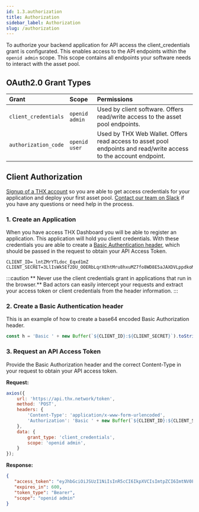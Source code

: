 ```yaml
---
id: 1.3.authorization
title: Authorization
sidebar_label: Authorization
slug: /authorization
---
```


To authorize your backend application for API access the client_credentials grant is configurated. This enables access to the API endpoints within the `openid admin` scope. This scope contains all endpoints your software needs to interact with the asset pool.


## OAuth2.0 Grant Types

| Grant | Scope | Permissions | 
|:-|:-|:-|
|`client_credentials`|`openid` `admin`|Used by client software. Offers read/write access to the asset pool endpoints.|
|`authorization_code`|`openid` `user`|Used by THX Web Wallet. Offers read access to asset pool endpoints and read/write access to the account endpoint.|


## Client Authorization

[Signup of a THX account](https://dashboard.thx.network/signup) so you are able to get access credentials for your application and deploy your first asset pool. [Contact our team on Slack](https://thx.page.link/slack) if you have any questions or need help in the process.

### 1. Create an Application

When you have access THX Dashboard you will be able to register an application. This application will hold you client credentials. With these credentials you are able to create a [Basic Authentication header](https://developer.mozilla.org/en-US/docs/Web/HTTP/Headers/Authorization#directives), which should be passed in the request to obtain your API Access Token.

```
CLIENT_ID=_lntZMrYTLdoc_Eqxd1mZ
CLIENT_SECRET=3LlIsWk5Ef2DU_OOERbLqrXEhtMru8hxuMZ7fo8WD8E5aJAXDVLppdkoMMgxcPbktzlgps5fe_SyjQH8CWv6XQ
```

:::caution
** Never use the client credentials grant in applications that run in the browser.**  Bad actors can easily intercept your requests and extract your access token or client credentials from the header information.
:::

### 2. Create a Basic Authentication header

This is an example of how to create a base64 encoded Basic Authorization header.

```javascript
const h = 'Basic ' + new Buffer(`${CLIENT_ID}:${CLIENT_SECRET}`).toString('base64');
```

### 3. Request an API Access Token 

Provide the Basic Authorization header and the correct Content-Type in your request to obtain your API access token. 

**Request:**
```javascript
axios({
    url: 'https://api.thx.network/token', 
    method: 'POST',
    headers: {
        'Content-Type': 'application/x-www-form-urlencoded',
        'Authorization': 'Basic ' + new Buffer(`${CLIENT_ID}:${CLIENT_SECRET}`).toString('base64'),
    },
    data: {
        grant_type: 'client_credentials',
        scope: 'openid admin',
    }
});
```

**Response:**
```json
{
   "access_token": "eyJhbGciOiJSUzI1NiIsInR5cCI6IkpXVCIsImtpZCI6ImtNV0FGWDdIenh2ek52R3JXNkpQZUJhUXdvY21LRzZnSUNzWUd1dUMtTjQifQ.eyJqdGkiOiJ6WW5vTjI0VUZ1Z1NRRDNfRVp0OVciLCJpYXQiOjE2MTQ2NzYyNjIsImV4cCI6MTYxNDY3Njg2Miwic2NvcGUiOiJvcGVuaWQgYWRtaW4iLCJpc3MiOiJodHRwOi8vbG9jYWxob3N0OjMwMDAiLCJhdWQiOiJfbG50Wk1yWVRMZG9jX0VxeGQxbVoifQ.FubTCity_twCn2vrSKrzTyRscWNxEh4iV62i_yFHMTNOXkX5tX1ZH4syDqd7jEWfGP8Rzcc4DoIqDu-5IZQ6Pyrf-78LxRmfy_h0eNml7x-0X18lo6by20dfR9u7I2vdkb9c8YyNkFpK_ywJJwufoEfOhm1PPRCUcjAV1MX_nLbK4kgAp1NIeYqDENyb7LM3taC1HLdrzRYZhekD1W48895SJWSW12Ljm_seDXRQa1e_5neIjmC22JT98q26fPBRRxi1ZUyj0qks68grlD1k4hadosODwqQjFMTupg5KCqVt5T4WzrboY-jdgl-hURS3W3W8sHRyUWA0mB6M3LH7Rg",
   "expires_in": 600,
   "token_type": "Bearer",
   "scope": "openid admin"
}
```
